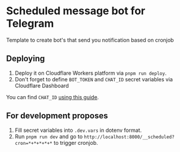 # Scheduled message bot for Telegram

Template to create bot's that send you notification based on cronjob

## Deploying

1. Deploy it on Cloudflare Workers platform via `pnpm run deploy`.
2. Don't forget to define `BOT_TOKEN` and `CHAT_ID` secret variables via Cloudflare Dashboard

You can find `CHAT_ID` [using this guide](https://stackoverflow.com/a/50736131/12277907).

## For development proposes

1. Fill secret variables into `.dev.vars` in dotenv format.
2. Run `pnpm run dev` and go to `http://localhost:8000/__scheduled?cron=*+*+*+*+*` to trigger cronjob.
